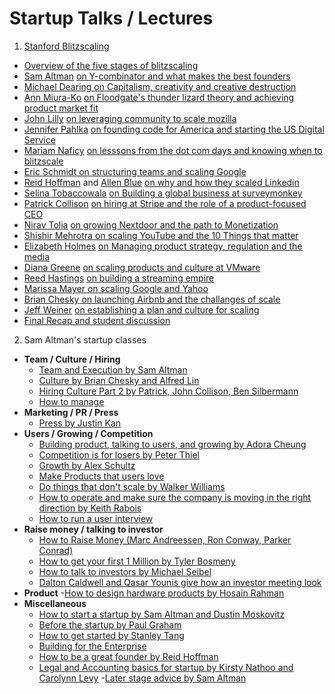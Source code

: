 # Startup Talks / Lectures 

1. [Stanford Blitzscaling](https://www.youtube.com/playlist?list=PLnsTB8Q5VgnVzh1S-VMCXiuwJglk5AV--)
  - [Overview of the five stages of blitzscaling](https://www.youtube.com/watch?v=s3RrVmv5WwA&index=1&list=PLnsTB8Q5VgnVzh1S-VMCXiuwJglk5AV--)
  - [Sam Altman](https://en.wikipedia.org/wiki/Sam_Altman) [on Y-combinator and what makes the best founders](https://www.youtube.com/watch?v=CxKXJWf-WMg&list=PLnsTB8Q5VgnVzh1S-VMCXiuwJglk5AV--&index=2)
  - [Michael Dearing on Capitalism, creativity and creative destruction](https://www.youtube.com/watch?v=3vCdfa_aeI8&index=3&list=PLnsTB8Q5VgnVzh1S-VMCXiuwJglk5AV--)
  - [Ann Miura-Ko](http://floodgate.com/ann-miura-ko/) [on Floodgate's thunder lizard theory and achieving product market fit](https://www.youtube.com/watch?v=lgI89BLbeu8&index=4&list=PLnsTB8Q5VgnVzh1S-VMCXiuwJglk5AV--)
  - [John Lilly](https://en.wikipedia.org/wiki/John_Lilly_(computer_scientist)) [on leveraging community to scale mozilla](https://www.youtube.com/watch?v=Fm7mN9ERp4o&index=5&list=PLnsTB8Q5VgnVzh1S-VMCXiuwJglk5AV--)
  - [Jennifer Pahlka](https://en.wikipedia.org/wiki/Jennifer_Pahlka) [on founding code for America and starting the US Digital Service](https://www.youtube.com/watch?v=Zx12-qFXFGk&index=6&list=PLnsTB8Q5VgnVzh1S-VMCXiuwJglk5AV--)
  - [Mariam Naficy](https://en.wikipedia.org/wiki/Mariam_Naficy) [on lesssons from the dot com days and knowing when to blitzscale](https://www.youtube.com/watch?v=1BjZfqxtE6w&index=7&list=PLnsTB8Q5VgnVzh1S-VMCXiuwJglk5AV--)
  - [Eric Schmidt](https://en.wikipedia.org/wiki/Eric_Schmidt)[ on structuring teams and scaling Google](https://www.youtube.com/watch?v=hcRxFRgNpns&index=8&list=PLnsTB8Q5VgnVzh1S-VMCXiuwJglk5AV--)
  - [Reid Hoffman](https://en.wikipedia.org/wiki/Reid_Hoffman) and [Allen Blue]() [on why and how they scaled Linkedin](https://www.youtube.com/watch?v=UqHxbVsIkOM&index=9&list=PLnsTB8Q5VgnVzh1S-VMCXiuwJglk5AV--)
  - [Selina Tobaccowala](https://en.wikipedia.org/wiki/Selina_Tobaccowala) [on Building a global business at surveymonkey](https://www.youtube.com/watch?v=igdN3FG5XP4&list=PLnsTB8Q5VgnVzh1S-VMCXiuwJglk5AV--&index=10)
  - [Patrick Collison](https://en.wikipedia.org/wiki/Patrick_Collison) [on hiring at Stripe and the role of a product-focused CEO](https://www.youtube.com/watch?v=qrDZhAxpKrQ&index=11&list=PLnsTB8Q5VgnVzh1S-VMCXiuwJglk5AV--)
  - [Nirav Tolia](https://www.crunchbase.com/person/nirav-tolia#/entity) [on growing Nextdoor and the path to Monetization](https://www.youtube.com/watch?v=8166JC1wUbA&index=12&list=PLnsTB8Q5VgnVzh1S-VMCXiuwJglk5AV--)
  - [Shishir Mehrotra](https://www.crunchbase.com/person/shishir-mehrotra#/entity)[ on scaling YouTube and the 10 Things that matter](https://www.youtube.com/watch?v=MopkTrQMx1A&index=13&list=PLnsTB8Q5VgnVzh1S-VMCXiuwJglk5AV--)
  - [Elizabeth Holmes](https://en.wikipedia.org/wiki/Elizabeth_Holmes) [on Managing product strategy, regulation and the media](https://www.youtube.com/watch?v=juhATwufdbc&index=14&list=PLnsTB8Q5VgnVzh1S-VMCXiuwJglk5AV--)
  - [Diana Greene](https://en.wikipedia.org/wiki/Diane_Greene) [on scaling products and culture at VMware](https://www.youtube.com/watch?v=vuqvVlfW798&index=15&list=PLnsTB8Q5VgnVzh1S-VMCXiuwJglk5AV--)
  - [Reed Hastings](https://en.wikipedia.org/wiki/Reed_Hastings) [on building a streaming empire](https://www.youtube.com/watch?v=jYhP08uuffs&index=16&list=PLnsTB8Q5VgnVzh1S-VMCXiuwJglk5AV--)
  - [Marissa Mayer](https://en.wikipedia.org/wiki/Marissa_Mayer)[ on scaling Google and Yahoo](https://www.youtube.com/watch?v=NS9mzbgI_qk&list=PLnsTB8Q5VgnVzh1S-VMCXiuwJglk5AV--&index=17)
  - [Brian Chesky](https://en.wikipedia.org/wiki/Brian_Chesky)[ on launching Airbnb and the challanges of scale](https://www.youtube.com/watch?v=W608u6sBFpo&list=PLnsTB8Q5VgnVzh1S-VMCXiuwJglk5AV--&index=18)
  - [Jeff Weiner](https://en.wikipedia.org/wiki/Jeff_Weiner) [on establishing a plan and culture for scaling](https://www.youtube.com/watch?v=cYN3ghAam14&index=19&list=PLnsTB8Q5VgnVzh1S-VMCXiuwJglk5AV--)
  - [Final Recap and student discussion](https://www.youtube.com/watch?v=IyY3t4loUig&index=20&list=PLnsTB8Q5VgnVzh1S-VMCXiuwJglk5AV--)
  
  
2. Sam Altman's startup classes 
  - **Team / Culture / Hiring**
    - [Team and Execution by Sam Altman](https://www.youtube.com/watch?v=CVfnkM44Urs&index=2&list=PL5q_lef6zVkaTY_cT1k7qFNF2TidHCe-1)
    - [Culture by Brian Chesky and Alfred Lin](https://www.youtube.com/watch?v=RfWgVWGEuGE&list=PL5q_lef6zVkaTY_cT1k7qFNF2TidHCe-1&index=10)
    - [Hiring Culture Part 2 by Patrick, John Collison, Ben Silbermann](https://www.youtube.com/watch?v=H8Dl8rZ6qwE&list=PL5q_lef6zVkaTY_cT1k7qFNF2TidHCe-1&index=11)
    - [How to manage](https://www.youtube.com/watch?v=uVhTvQXfibU&list=PL5q_lef6zVkaTY_cT1k7qFNF2TidHCe-1&index=15)
  - **Marketing / PR / Press**
    - [Press by Justin Kan](https://youtu.be/oQOC-qy-GDY?t=33m28s)
  - **Users / Growing / Competition**
    - [Building product, talking to users, and growing by Adora Cheung](https://www.youtube.com/watch?v=yP176MBG9Tk&index=4&list=PL5q_lef6zVkaTY_cT1k7qFNF2TidHCe-1)
    - [Competition is for losers by Peter Thiel](https://www.youtube.com/watch?v=5_0dVHMpJlo&index=5&list=PL5q_lef6zVkaTY_cT1k7qFNF2TidHCe-1)
    - [Growth by Alex Schultz](https://www.youtube.com/watch?v=n_yHZ_vKjno&list=PL5q_lef6zVkaTY_cT1k7qFNF2TidHCe-1&index=6)
    - [Make Products that users love](https://www.youtube.com/watch?v=sz_LgBAGYyo&list=PL5q_lef6zVkaTY_cT1k7qFNF2TidHCe-1&index=7)
    - [Do things that don't scale by Walker Williams](https://youtu.be/oQOC-qy-GDY?t=16m15s)
    - [How to operate and make sure the company is moving in the right direction by Keith Rabois](https://www.youtube.com/watch?v=6fQHLK1aIBs&index=14&list=PL5q_lef6zVkaTY_cT1k7qFNF2TidHCe-1)
    - [How to run a user interview](https://www.youtube.com/watch?v=qAws7eXItMk&index=16&list=PL5q_lef6zVkaTY_cT1k7qFNF2TidHCe-1)
  - **Raise money / talking to investor** 
    - [How to Raise Money (Marc Andreessen, Ron Conway, Parker Conrad)](https://www.youtube.com/watch?v=uFX95HahaUs&list=PL5q_lef6zVkaTY_cT1k7qFNF2TidHCe-1&index=9)
    - [How to get your first 1 Million by Tyler Bosmeny](https://www.youtube.com/watch?v=SHAh6WKBgiE&index=19&list=PL5q_lef6zVkaTY_cT1k7qFNF2TidHCe-1)
    - [How to talk to investors by Michael Seibel](https://youtu.be/SHAh6WKBgiE?t=19m18s)
    - [Dalton Caldwell and Qasar Younis give how an investor meeting look](https://youtu.be/SHAh6WKBgiE?t=34m12s)
  - **Product**
    -[How to design hardware products by Hosain Rahman](https://www.youtube.com/watch?v=F4K_qVlYQkg&index=17&list=PL5q_lef6zVkaTY_cT1k7qFNF2TidHCe-1)
  - **Miscellaneous**
    - [How to start a startup by Sam Altman and Dustin Moskovitz](https://www.youtube.com/watch?v=F4K_qVlYQkg&index=17&list=PL5q_lef6zVkaTY_cT1k7qFNF2TidHCe-1)
    -  [Before the startup by Paul Graham](https://www.youtube.com/watch?v=ii1jcLg-eIQ&index=3&list=PL5q_lef6zVkaTY_cT1k7qFNF2TidHCe-1)
    -  [How to get started by Stanley Tang](https://youtu.be/oQOC-qy-GDY)
    -  [Building for the Enterprise](https://www.youtube.com/watch?v=tFVDjrvQJdw&index=12&list=PL5q_lef6zVkaTY_cT1k7qFNF2TidHCe-1)
    - [How to be a great founder by Reid Hoffman](https://www.youtube.com/watch?v=dQ7ZvO5DpIw&list=PL5q_lef6zVkaTY_cT1k7qFNF2TidHCe-1&index=13)
    - [Legal and Accounting basics for startup by Kirsty Nathoo and Carolynn Levy](https://www.youtube.com/watch?v=EHzvmyMJEK4&index=18&list=PL5q_lef6zVkaTY_cT1k7qFNF2TidHCe-1)
    -[Later stage advice by Sam Altman](https://www.youtube.com/watch?v=59ZQ-rf6iIc&list=PL5q_lef6zVkaTY_cT1k7qFNF2TidHCe-1&index=20)
